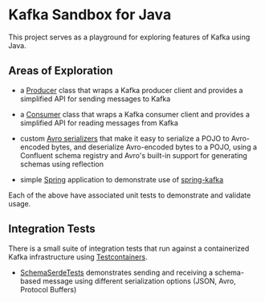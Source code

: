 # Kafka Sandbox for Java

This project serves as a playground for exploring features of Kafka using Java.

## Areas of Exploration

- a [Producer](src/main/java/sandbox/kafka/producer/Producer.java) class that wraps a Kafka producer
  client and provides a simplified API for sending messages to Kafka

- a [Consumer](src/main/java/sandbox/kafka/consumer/Consumer.java) class that wraps a Kafka consumer
  client and provides a simplified API for reading messages from Kafka
  
- custom [Avro serializers](src/main/java/sandbox/kafka/serde/avro) that make it easy to serialize a
  POJO to Avro-encoded bytes, and deserialize Avro-encoded bytes to a POJO, using a Confluent schema
  registry and Avro's built-in support for generating schemas using reflection
  
- simple [Spring](src/main/java/sandbox/kafka/spring) application to demonstrate use of [spring-kafka](https://spring.io/projects/spring-kafka)

Each of the above have associated unit tests to demonstrate and validate usage.

## Integration Tests

There is a small suite of integration tests that run against a containerized Kafka infrastructure
using [Testcontainers](https://www.testcontainers.org).

- [SchemaSerdeTests](src/integrationTest/java/sandbox/kafka/test/integration/SchemaSerdeTests.java)
  demonstrates sending and receiving a schema-based message using different serialization options
  (JSON, Avro, Protocol Buffers)
